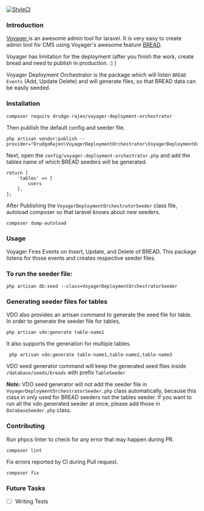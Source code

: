 [![StyleCI](https://github.styleci.io/repos/159037396/shield?branch=master)](https://github.styleci.io/repos/159037396)

### Introduction

<a href = "https://github.com/the-control-group/voyager">Voyager </a> is an awesome admin tool for laravel.
It is very easy to create admin tool for CMS using Voyager's awesome feature [BREAD](https://voyager.readme.io/docs/bread).

Voyager has limitation for the deployment (after you finish the work, create bread and need to publish in production. :) )

Voyager Deployment Orchestrator is the package which will listen `BREAD  Events` (Add, Update Delete) and will generate
files, so that BREAD data can be easily seeded.

### Installation

```composer require drudge-rajen/voyager-deployment-orchestrator```

Then publish the default config and seeder file.

```
php artisan vendor:publish --provider="DrudgeRajen\VoyagerDeploymentOrchestrator\VoyagerDeploymentOrchestratorServiceProvider"
```

Next, open the `config/voyager-deployment-orchestrator.php` and add the tables name of which BREAD seeders will be generated.

```
return [
    'tables' => [
        users
    ],
];
```

After Publishing the `VoyagerDeploymentOrchestratorSeeder` class file,
autoload composer so that laravel knows about new seeders.

``composer dump-autoload``

### Usage
Voyager Fires Events on Insert, Update, and Delete of BREAD.
This package listens for those events and creates respective seeder files.

### To run the seeder file:

```php artisan db:seed --class=VoyagerDeploymentOrchestratorSeeder```

### Generating seeder files for tables
VDO also provides an artisan command to generate the seed file for table.
In order to generate the seeder file for tables,

```php artisan vdo:generate table-name1```

It also supports the generation for multiple tables.

``` php artisan vdo:generate table-name1,table-name2,table-name3```

VDO seed generator command will keep the generated seed files inside `/database/seeds/breads` with prefix `TableSeeder`

***Note:*** VDO seed generator will not add the seeder file in `VoyagerDeploymentOrchestratorSeeder.php` class automatically, because
this class in only used for BREAD seeders not the tables seeder. If you want to run all the vdo generated seeder at once,
please add those in `DatabaseSeeder.php` class.

### Contributing

Run phpcs linter to check for any error that may happen during PR.

```composer lint```

Fix errors reported by CI during Pull request.

```composer fix```

### Future Tasks
- [ ] Writing Tests
